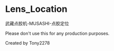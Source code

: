 # Lens_Location
武藏点胶机-MUSASHI-点胶定位


Please don't use this for any production purposes.

Created by Tony2278
